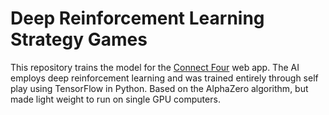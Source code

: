 # Deep Reinforcement Learning Strategy Games 
This repository trains the model for the [Connect Four](https://shawnchahal.com/connect-four) web app. The AI employs deep reinforcement learning and was trained entirely through self play using TensorFlow in Python. Based on the AlphaZero algorithm, but made light weight to run on single GPU computers.